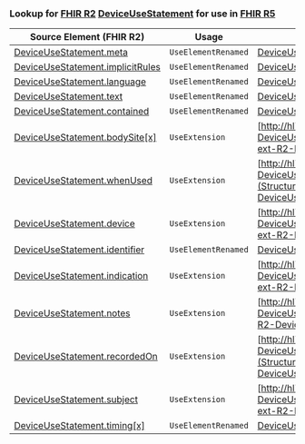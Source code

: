 ### Lookup for [FHIR R2](https://hl7.org/fhir/DSTU2/) [DeviceUseStatement](https://hl7.org/fhir/DSTU2/DeviceUseStatement.html) for use in [FHIR R5](https://hl7.org/fhir/R5/)

| Source Element (FHIR R2) | Usage | Target |
| -------------- | ----- | ------ |
| [DeviceUseStatement.meta](https://hl7.org/fhir/DSTU2/DeviceUseStatement.html#resource) | `UseElementRenamed` | [DeviceUsage.meta](https://hl7.org/fhir/R5/DeviceUsage.html#resource) |
| [DeviceUseStatement.implicitRules](https://hl7.org/fhir/DSTU2/DeviceUseStatement.html#resource) | `UseElementRenamed` | [DeviceUsage.implicitRules](https://hl7.org/fhir/R5/DeviceUsage.html#resource) |
| [DeviceUseStatement.language](https://hl7.org/fhir/DSTU2/DeviceUseStatement.html#resource) | `UseElementRenamed` | [DeviceUsage.language](https://hl7.org/fhir/R5/DeviceUsage.html#resource) |
| [DeviceUseStatement.text](https://hl7.org/fhir/DSTU2/DeviceUseStatement.html#resource) | `UseElementRenamed` | [DeviceUsage.text](https://hl7.org/fhir/R5/DeviceUsage.html#resource) |
| [DeviceUseStatement.contained](https://hl7.org/fhir/DSTU2/DeviceUseStatement.html#resource) | `UseElementRenamed` | [DeviceUsage.contained](https://hl7.org/fhir/R5/DeviceUsage.html#resource) |
| [DeviceUseStatement.bodySite[x]](https://hl7.org/fhir/DSTU2/DeviceUseStatement.html#resource) | `UseExtension` | [http://hl7.org/fhir/1.0/StructureDefinition/extension-DeviceUseStatement.bodySite](StructureDefinition-ext-R2-DeviceUseStatement.bodySite.html) |
| [DeviceUseStatement.whenUsed](https://hl7.org/fhir/DSTU2/DeviceUseStatement.html#resource) | `UseExtension` | [http://hl7.org/fhir/1.0/StructureDefinition/extension-DeviceUseStatement.whenUsed](StructureDefinition-ext-R2-DeviceUseStatement.whenUsed.html) |
| [DeviceUseStatement.device](https://hl7.org/fhir/DSTU2/DeviceUseStatement.html#resource) | `UseExtension` | [http://hl7.org/fhir/1.0/StructureDefinition/extension-DeviceUseStatement.device](StructureDefinition-ext-R2-DeviceUseStatement.device.html) |
| [DeviceUseStatement.identifier](https://hl7.org/fhir/DSTU2/DeviceUseStatement.html#resource) | `UseElementRenamed` | [DeviceUsage.identifier](https://hl7.org/fhir/R5/DeviceUsage.html#resource) |
| [DeviceUseStatement.indication](https://hl7.org/fhir/DSTU2/DeviceUseStatement.html#resource) | `UseExtension` | [http://hl7.org/fhir/1.0/StructureDefinition/extension-DeviceUseStatement.indication](StructureDefinition-ext-R2-DeviceUseStatement.indication.html) |
| [DeviceUseStatement.notes](https://hl7.org/fhir/DSTU2/DeviceUseStatement.html#resource) | `UseExtension` | [http://hl7.org/fhir/1.0/StructureDefinition/extension-DeviceUseStatement.notes](StructureDefinition-ext-R2-DeviceUseStatement.notes.html) |
| [DeviceUseStatement.recordedOn](https://hl7.org/fhir/DSTU2/DeviceUseStatement.html#resource) | `UseExtension` | [http://hl7.org/fhir/1.0/StructureDefinition/extension-DeviceUseStatement.recordedOn](StructureDefinition-ext-R2-DeviceUseStatement.recordedOn.html) |
| [DeviceUseStatement.subject](https://hl7.org/fhir/DSTU2/DeviceUseStatement.html#resource) | `UseExtension` | [http://hl7.org/fhir/1.0/StructureDefinition/extension-DeviceUseStatement.subject](StructureDefinition-ext-R2-DeviceUseStatement.subject.html) |
| [DeviceUseStatement.timing[x]](https://hl7.org/fhir/DSTU2/DeviceUseStatement.html#resource) | `UseElementRenamed` | [DeviceUsage.timing[x]](https://hl7.org/fhir/R5/DeviceUsage.html#resource) |
